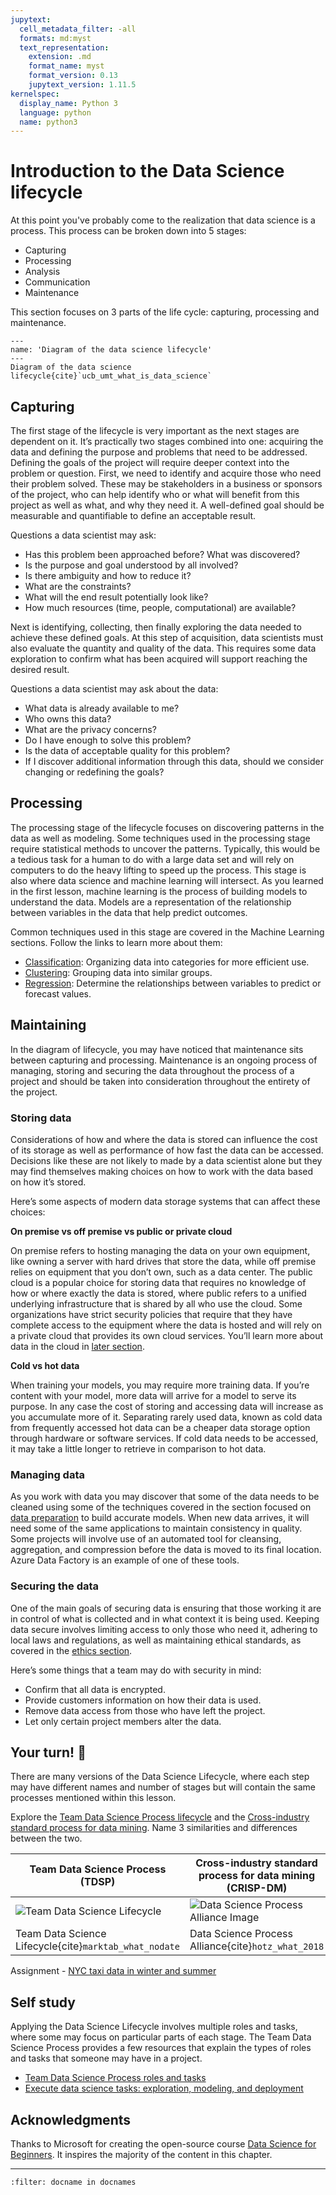 ```yaml
---
jupytext:
  cell_metadata_filter: -all
  formats: md:myst
  text_representation:
    extension: .md
    format_name: myst
    format_version: 0.13
    jupytext_version: 1.11.5
kernelspec:
  display_name: Python 3
  language: python
  name: python3
---
```


# Introduction to the Data Science lifecycle

At this point you've probably come to the realization that data science is a process. This process can be broken down into 5 stages:

- Capturing
- Processing
- Analysis
- Communication
- Maintenance

This section focuses on 3 parts of the life cycle: capturing, processing and maintenance.

```{figure} ../../../images/data-science-lifecycle.jpeg
---
name: 'Diagram of the data science lifecycle'
---
Diagram of the data science lifecycle{cite}`ucb_umt_what_is_data_science`
```

## Capturing

The first stage of the lifecycle is very important as the next stages are dependent on it. It’s practically two stages combined into one: acquiring the data and defining the purpose and problems that need to be addressed. Defining the goals of the project will require deeper context into the problem or question. First, we need to identify and acquire those who need their problem solved. These may be stakeholders in a business or sponsors of the project, who can help identify who or what will benefit from this project as well as what, and why they need it. A well-defined goal should be measurable and quantifiable to define an acceptable result.

Questions a data scientist may ask:

- Has this problem been approached before? What was discovered?
- Is the purpose and goal understood by all involved?
- Is there ambiguity and how to reduce it?
- What are the constraints?
- What will the end result potentially look like?
- How much resources (time, people, computational) are available?

Next is identifying, collecting, then finally exploring the data needed to achieve these defined goals. At this step of acquisition, data scientists must also evaluate the quantity and quality of the data. This requires some data exploration to confirm what has been acquired will support reaching the desired result.  

Questions a data scientist may ask about the data:

- What data is already available to me?
- Who owns this data?
- What are the privacy concerns?
- Do I have enough to solve this problem?
- Is the data of acceptable quality for this problem?
- If I discover additional information through this data, should we consider changing or redefining the goals?

## Processing

The processing stage of the lifecycle focuses on discovering patterns in the data as well as modeling. Some techniques used in the processing stage require statistical methods to uncover the patterns. Typically, this would be a tedious task for a human to do with a large data set and will rely on computers to do the heavy lifting to speed up the process. This stage is also where data science and machine learning will intersect. As you learned in the first lesson, machine learning is the process of building models to understand the data. Models are a representation of the relationship between variables in the data that help predict outcomes.

Common techniques used in this stage are covered in the Machine Learning sections.  Follow the links to learn more about them:

- [Classification](../../ml-fundamentals/classification.md):  Organizing data into categories for more efficient use.
- [Clustering](../../ml-fundamentals/clustering.md): Grouping data into similar groups.
- [Regression](../../ml-fundamentals/logistic-regression.md): Determine the relationships between variables to predict or forecast values.

## Maintaining

In the diagram of lifecycle, you may have noticed that maintenance sits between capturing and processing. Maintenance is an ongoing process of managing, storing and securing the data throughout the process of a project and should be taken into consideration throughout the entirety of the project.

### Storing data

Considerations of how and where the data is stored can influence the cost of its storage as well as performance of how fast the data can be accessed. Decisions like these are not likely to made by a data scientist alone but they may find themselves making choices on how to work with the data based on how it’s stored.

Here’s some aspects of modern data storage systems that can affect these choices: 

**On premise vs off premise vs public or private cloud**

On premise refers to hosting managing the data on your own equipment, like owning a server with hard drives that store the data, while off premise relies on equipment that you don’t own, such as a data center. The public cloud is a popular choice for storing data that requires no knowledge of how or where exactly the data is stored, where public refers to a unified underlying infrastructure that is shared by all who use the cloud. Some organizations have strict security policies that require that they have complete access to the equipment where the data is hosted and will rely on a private cloud that provides its own cloud services. You’ll learn more about data in the cloud in [later section](../data-science-in-cloud/introduction.md).

**Cold vs hot data**

When training your models, you may require more training data. If you’re content with your model, more data will arrive for a model to serve its purpose. In any case the cost of storing and accessing data will increase as you accumulate more of it. Separating rarely used data, known as cold data from frequently accessed hot data can be a cheaper data storage option through hardware or software services. If cold data needs to be accessed, it may take a little longer to retrieve in comparison to hot data.

### Managing data

As you work with data you may discover that some of the data needs to be cleaned using some of the techniques covered in the section focused on [data preparation](../working-with-data/data-preparation.md) to build accurate models. When new data arrives, it will need some of the same applications to maintain consistency in quality. Some projects will involve use of an automated tool for cleansing, aggregation, and compression before the data is moved to its final location. Azure Data Factory is an example of one of these tools.

### Securing the data

One of the main goals of securing data is ensuring that those working it are in control of what is collected and in what context it is being used. Keeping data secure involves limiting access to only those who need it, adhering to local laws and regulations, as well as maintaining ethical standards, as covered in the [ethics section](../introduction/data-science-ethics.md).

Here’s some things that a team may do with security in mind:

- Confirm that all data is encrypted.
- Provide customers information on how their data is used.
- Remove data access from those who have left the project.
- Let only certain project members alter the data.

## Your turn! 🚀

There are many versions of the Data Science Lifecycle, where each step may have different names and number of stages but will contain the same processes mentioned within this lesson.

Explore the [Team Data Science Process lifecycle](https://docs.microsoft.com/en-us/azure/architecture/data-science-process/lifecycle) and the [Cross-industry standard process for data mining](https://www.datascience-pm.com/crisp-dm-2/). Name 3 similarities and differences between the two.

|Team Data Science Process (TDSP)|Cross-industry standard process for data mining (CRISP-DM)|
|--|--|
|![Team Data Science Lifecycle](../../../images/tdsp-lifecycle2.png) | ![Data Science Process Alliance Image](../../../images/CRISP-DM.png) |
| Team Data Science Lifecycle{cite}`marktab_what_nodate` | Data Science Process Alliance{cite}`hotz_what_2018` |

Assignment - [NYC taxi data in winter and summer](../../assignments/data-science/nyc-taxi-data-in-winter-and-summer.ipynb)

## Self study

Applying the Data Science Lifecycle involves multiple roles and tasks, where some may focus on particular parts of each stage. The Team Data Science Process provides a few resources that explain the types of roles and tasks that someone may have in a project.

- [Team Data Science Process roles and tasks](https://docs.microsoft.com/en-us/azure/architecture/data-science-process/roles-tasks)
- [Execute data science tasks: exploration, modeling, and deployment](https://docs.microsoft.com/en-us/azure/architecture/data-science-process/execute-data-science-tasks)

## Acknowledgments

Thanks to Microsoft for creating the open-source course [Data Science for Beginners](https://github.com/microsoft/Data-Science-For-Beginners). It inspires the majority of the content in this chapter.

---

```{bibliography}
:filter: docname in docnames
```
